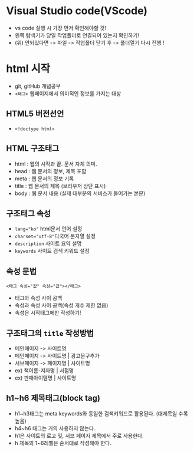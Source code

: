 # Visual Studio code(VScode)
* vs code 실행 시 가장 먼저 확인해야할 것!
* 왼쪽 탐색기가 당일 작업폴더로 연결되어 있는지 확인하기!
* (위) 안되있다면 -> 파일 -> 작업폴더 닫기 후 -> 폴더열기 다시 진행 !
# html 시작
* git, gitHub 개념공부
* `<태그>` 웹페이지에서 의미적인 정보를 가지는 대상 
## HTML5 버전선언 
* `<!doctype html>`
## HTML 구조태그
* html : 웹의 시작과 끝. 문서 자체 의미.
* head : 웹 문서의 정보, 제목 포함 
* meta : 웹 문서의 정보 기록 
* title : 웹 문서의 제목 (브라우저 상단 표시)
* body : 웹 문서 내용 (실제 대부분의 서비스가 들어가는 본문) 
## 구조태그 속성 
* `lang="ko"` html문서 언어 설정
* `charset="utf-8"`다국어 문자열 설정
* `description` 사이트 요약 설명 
* `keywords` 사이트 검색 키워드 설정 
## 속성 문법 
`<태그 속성="값" 속성="값"></태그>`
* 태그와 속성 사이 공백 
* 속성과 속성 사이 공백(속성 개수 제한 없음)
* 속성은 시작태그에만 작성하기!
## 구조태그의 `title` 작성방법
* 메인페이지 -> 사이트명
* 메인페이지 -> 사이트명 | 광고문구추가
* 서브페이지 -> 페이지명 | 사이트명 
* ex) 책이름-저자명 | 서점명
* ex) 판매아이템명 | 사이트명 
## h1~h6 제목태그(block tag)
* h1~h3태그는 meta keywords와 동일한 검색키워드로 활용된다. (대제목일 수록 높음)
* h4~h6 태그는 거의 사용하지 않는다. 
* h1은 사이트의 로고 및, 서브 페이지 제목에서 주로 사용한다. 
* h 제목의 1~6레벨은 순서대로 작성해야 한다. 
 